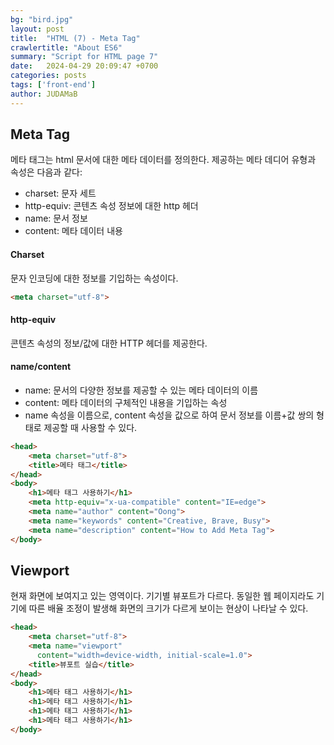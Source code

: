 ```yaml
---
bg: "bird.jpg"
layout: post
title:  "HTML (7) - Meta Tag"
crawlertitle: "About ES6"
summary: "Script for HTML page 7"
date:   2024-04-29 20:09:47 +0700
categories: posts
tags: ['front-end']
author: JUDAMaB
---
```


## Meta Tag

메타 태그는 html 문서에 대한 메타 데이터를 정의한다.
제공하는 메타 데디어 유형과 속성은 다음과 같다:

- charset: 문자 세트
- http-equiv: 콘텐츠 속성 정보에 대한 http 헤더
- name: 문서 정보
- content: 메타 데이터 내용

#### Charset

문자 인코딩에 대한 정보를 기입하는 속성이다. 

```html
<meta charset="utf-8">
```

#### http-equiv

콘텐츠 속성의 정보/값에 대한 HTTP 헤더를 제공한다.

#### name/content

- name: 문서의 다양한 정보를 제공할 수 있는 메타 데이터의 이름
- content: 메타 데이터의 구체적인 내용을 기입하는 속성
- name 속성을 이름으로, content 속성을 값으로 하여 문서 정보를 이름+값 쌍의 형태로 제공할 때 사용할 수 있다.

```html
<head>
    <meta charset="utf-8">
    <title>메타 태그</title>
</head>
<body>
    <h1>메타 태그 사용하기</h1>
    <meta http-equiv="x-ua-compatible" content="IE=edge">
    <meta name="author" content="Oong">
    <meta name="keywords" content="Creative, Brave, Busy">
    <meta name="description" content="How to Add Meta Tag">
</body>
```

## Viewport

현재 화면에 보여지고 있는 영역이다. 기기별 뷰포트가 다르다. 동일한 웹 페이지라도 기기에 따른 배율 조정이 발생해 화면의 크기가 다르게 보이는 현상이 나타날 수 있다.

```html
<head>
    <meta charset="utf-8">
    <meta name="viewport"
      content="width=device-width, initial-scale=1.0">
    <title>뷰포트 실습</title>
</head>
<body>
    <h1>메타 태그 사용하기</h1>
    <h1>메타 태그 사용하기</h1>
    <h1>메타 태그 사용하기</h1>
    <h1>메타 태그 사용하기</h1>
</body>
```
